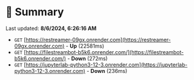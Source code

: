 # 📖 Summary
Last updated: **8/6/2024, 6:26:16 AM**

- `GET` [https://restreamer-09gx.onrender.com](https://restreamer-09gx.onrender.com) - **Up** (22581ms)
- `GET` [https://filestreambot-b5k6.onrender.com/](https://filestreambot-b5k6.onrender.com/) - **Down** (272ms)
- `GET` [https://jupyterlab-python3-12-3.onrender.com](https://jupyterlab-python3-12-3.onrender.com) - **Down** (236ms)
